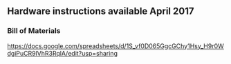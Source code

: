 ## Hardware instructions available April 2017

### Bill of Materials
https://docs.google.com/spreadsheets/d/1S_vf0D065GgcGChy1Hsy_H9r0WdgiPuCR9lVhR3RqlA/edit?usp=sharing
